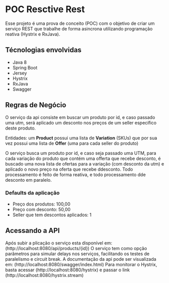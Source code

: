 # POC Resctive Rest
Esse projeto é uma prova de conceito (POC) com o objetivo de criar um serviço REST que trabalhe de forma asincrona utilizando programação reativa (Hystrix e RxJava).

## Técnologias envolvidas
- Java 8
- Spring Boot
- Jersey
- Hystrix
- RxJava
- Swagger
 
## Regras de Negócio
O serviço da api consiste em buscar um produto por id, e caso passado uma utm, será aplicado um desconto nos preços de um seller específico deste produto.

Entidades: um **Product** possui uma lista de **Variation** (SKUs) que por sua vez possui uma lista de **Offer** (uma para cada seller do produto)

O serviço busca um produto por id, e caso seja passado uma UTM, para cada variação do produto que contém uma offerta que recebe desconto, é buscado uma nova lista de ofertas para a variação (com desconto da utm) e aplicado o novo preço na oferta que recebe ddesconto.
Todo processamento é feito de forma reativa, e todo processamento dde desconto em paralelo.

### Defaults da aplicação
- Preço dos produtos: 100,00 
- Preço com desconto: 50,00
- Seller que tem descontos aplicados: 1

## Acessando a API
Após subir a plicação o serviço esta disponível em: (http://localhost:8080/api/products/{id})
O serviço tem como opção parâmetros para simular delays nos serviços, facilitando os testes de paralelismo e circuit break.
A documentação da api pode ser visualizada em: (http://localhost:8080/swagger/index.html)
Para monitorar o Hystrix, basta acessar (http://localhost:8080/hystrix) e passar o link (http://localhost:8080/hystrix.stream)
